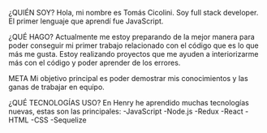 ¿QUIÉN SOY?
Hola, mi nombre es Tomás Cicolini. Soy full stack developer.
El primer lenguaje que aprendí fue JavaScript.

¿QUÉ HAGO?
Actualmente me estoy preparando de la mejor manera para poder conseguir mi primer trabajo relacionado con el código que es lo que más me gusta.
Estoy realizando proyectos que me ayuden a interiorizarme más con el código y poder aprender de los errores.

META
Mi objetivo principal es poder demostrar mis conocimientos y las ganas de trabajar en equipo.

¿QUÉ TECNOLOGÍAS USO?
En Henry he aprendido muchas tecnologías nuevas, estas son las principales:
-JavaScript
-Node.js
-Redux
-React
-HTML
-CSS
-Sequelize





